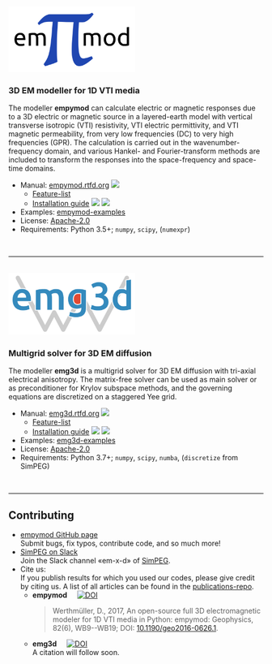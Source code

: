 <img src="./assets/logo-empymod-plain.png" alt="empymod" width="250"/>

### 3D EM modeller for 1D VTI media

The modeller **empymod** can calculate electric or magnetic responses due to a
3D electric or magnetic source in a layered-earth model with vertical
transverse isotropic (VTI) resistivity, VTI electric permittivity, and VTI
magnetic permeability, from very low frequencies (DC) to very high frequencies
(GPR). The calculation is carried out in the wavenumber-frequency domain, and
various Hankel- and Fourier-transform methods are included to transform the
responses into the space-frequency and space-time domains.

- <i class="fas fa-book fa-lg"></i> Manual: [empymod.rtfd.org](https://empymod.readthedocs.io) [![](https://img.shields.io/readthedocs/empymod/stable.svg?label=rtfd)](https://empymod.readthedocs.io/en/stable)
  - <i class="fas fa-copy fa-lg"></i> [Feature-list](https://empymod.readthedocs.io/en/stable/index.html#features)
  - <i class="fas fa-laptop-code fa-lg"></i> [Installation guide](https://empymod.readthedocs.io/en/stable/index.html#installation) [![](https://img.shields.io/conda/v/prisae/empymod.svg)](https://anaconda.org/prisae/empymod) [![](https://img.shields.io/pypi/v/empymod.svg)](https://pypi.python.org/pypi/empymod)
- <i class="fas fa-scroll fa-lg"></i> Examples: [empymod-examples](https://github.com/empymod/empymod-examples)
- <i class="fas fa-balance-scale fa-lg"></i> License: [Apache-2.0](http://www.apache.org/licenses/LICENSE-2.0)
- <i class="fab fa-python fa-lg"></i> Requirements: Python 3.5+; `numpy`, `scipy`, (`numexpr`)

<br>
<hr style="height:1px;border:none;color:#000000; background:#000000">
<br>
<img src="./assets/logo-emg3d-transp-web.png" alt="emg3d" width="250"/>

### Multigrid solver for 3D EM diffusion

The modeller **emg3d** is a multigrid solver for 3D EM diffusion with tri-axial
electrical anisotropy. The matrix-free solver can be used as main solver or as
preconditioner for Krylov subspace methods, and the governing equations are
discretized on a staggered Yee grid.

- <i class="fas fa-book fa-lg"></i> Manual: [emg3d.rtfd.org](https://emg3d.readthedocs.io) [![](https://img.shields.io/readthedocs/emg3d/stable.svg?label=rtfd)](https://emg3d.readthedocs.io/en/stable)
  - <i class="fas fa-copy fa-lg"></i> [Feature-list](https://emg3d.readthedocs.io/en/stable/index.html#features)
  - <i class="fas fa-laptop-code fa-lg"></i> [Installation guide](https://emg3d.readthedocs.io/en/stable/index.html#installation) [![](https://img.shields.io/conda/v/prisae/emg3d.svg)](https://anaconda.org/prisae/emg3d) [![](https://img.shields.io/pypi/v/emg3d.svg)](https://pypi.python.org/pypi/emg3d)
- <i class="fas fa-scroll fa-lg"></i> Examples: [emg3d-examples](https://github.com/empymod/emg3d-examples)
- <i class="fas fa-balance-scale fa-lg"></i> License: [Apache-2.0](http://www.apache.org/licenses/LICENSE-2.0)
- <i class="fab fa-python fa-lg"></i> Requirements: Python 3.7+; `numpy`, `scipy`, `numba`, (`discretize` from SimPEG)

<br>
<hr style="height:1px;border:none;color:#000000; background:#000000">

## <i class="fas fa-users fa-2x"></i> Contributing

- <i class="fab fa-github fa-lg"></i>
  [empymod GitHub page](https://github.com/empymod)  
  Submit bugs, fix typos, contribute code, and so much more!
- <i class="fab fa-slack fa-lg"></i>
  [SimPEG on Slack](http://slack.simpeg.xyz)  
  Join the Slack channel &laquo;em-x-d&raquo; of [SimPEG](https://simpeg.xyz).
- <i class="fas fa-bookmark fa-lg"></i>Cite us:  
  If you publish results for which you used our codes, please give credit by
  citing us. A list of all articles can be found in the
  [publications-repo](https://github.com/empymod/publications).
  - <i class="fas fa-code fa-lg"></i> **empymod** &nbsp; &nbsp; [![DOI](https://zenodo.org/badge/DOI/10.5281/zenodo.593094.svg)](https://doi.org/10.5281/zenodo.593094)
      > Werthmüller, D., 2017, An open-source full 3D electromagnetic modeler
      > for 1D VTI media in Python: empymod: Geophysics, 82(6), WB9--WB19; DOI:
      > [10.1190/geo2016-0626.1](http://doi.org/10.1190/geo2016-0626.1).
  - <i class="fas fa-code fa-lg"></i> **emg3d** &nbsp; &nbsp; [![DOI](https://zenodo.org/badge/DOI/10.5281/zenodo.2656374.svg)](https://doi.org/10.5281/zenodo.2656374)  
    A citation will follow soon.
